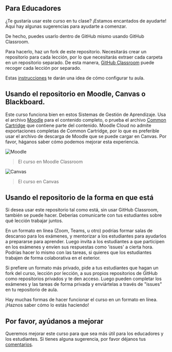 ## Para Educadores

¿Te gustaría usar este curso en tu clase? ¡Estamos encantados de ayudarte! Aquí hay algunas sugerencias para ayudarte a comenzar.

De hecho, puedes usarlo dentro de GitHub mismo usando GitHub Classroom.

Para hacerlo, haz un fork de este repositorio. Necesitarás crear un repositorio para cada lección, por lo que necesitarás extraer cada carpeta en un repositorio separado. De esta manera, [GitHub Classroom](https://classroom.github.com/classrooms) puede recoger cada lección por separado.

Estas [instrucciones](https://github.blog/2020-03-18-set-up-your-digital-classroom-with-github-classroom/) te darán una idea de cómo configurar tu aula.

## Usando el repositorio en Moodle, Canvas o Blackboard.

Este curso funciona bien en estos Sistemas de Gestión de Aprendizaje. Usa el archivo [Moodle](/teaching-files/webdev-moodle.mbz) para el contenido completo, o prueba el archivo [Common Cartridge](/teaching-files/webdev-common-cartridge.imscc) que contiene parte del contenido. Moodle Cloud no admite exportaciones completas de Common Cartridge, por lo que es preferible usar el archivo de descarga de Moodle que se puede cargar en Canvas. Por favor, háganos saber cómo podemos mejorar esta experiencia.

![Moodle](https://raw.githubusercontent.com/microsoft/Web-Dev-For-Beginners/main/teaching-files/moodle.png)
> El curso en Moodle Classroom

![Canvas](https://raw.githubusercontent.com/microsoft/Web-Dev-For-Beginners/main/teaching-files/canvas.png)
> El curso en Canvas

## Usando el repositorio de la forma en que está

Si desea usar este repositorio tal como está, sin usar GitHub Classroom, también se puede hacer. Deberías comunicarte con tus estudiantes sobre qué lección trabajar juntos.

En un formato en línea (Zoom, Teams, u otro) podrías formar salas de descanso para los exámenes, y mentorizar a los estudiantes para ayudarlos a prepararse para aprender. Luego invita a los estudiantes a que participen en los exámenes y envíen sus respuestas como 'issues' a cierta hora. Podrías hacer lo mismo con las tareas, si quieres que los estudiantes trabajen de forma colaborativa en el exterior.

Si prefiere un formato más privado, pide a tus estudiantes que hagan un fork del curso, lección por lección, a sus propios repositorios de GitHub como repositorios privados y te den acceso. Luego pueden completar los exámenes y las tareas de forma privada y enviártelas a través de "issues" en tu repositorio de aula.

Hay muchas formas de hacer funcionar el curso en un formato en línea. ¡Haznos saber cómo lo estás haciendo!

## Por favor, ayúdanos a mejorar

Queremos mejorar este curso para que sea más útil para los educadores y los estudiantes. Si tienes alguna sugerencia, por favor déjanos tus [comentarios](https://forms.microsoft.com/Pages/ResponsePage.aspx?id=v4j5cvGGr0GRqy180BHbR2humCsRZhxNuI79cm6n0hRUQzRVVU9VVlU5UlFLWTRLWlkyQUxORTg5WS4u).

